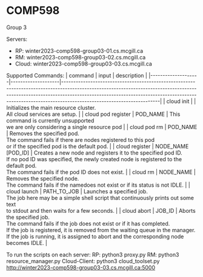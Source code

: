 # COMP598
Group 3

Servers:
- RP: winter2023-comp598-group03-01.cs.mcgill.ca
- RM: winter2023-comp598-group03-02.cs.mcgill.ca
- Cloud: winter2023-comp598-group03-03.cs.mcgill.ca

Supported Commands:
| command            | input              | description                                                                                                                                                                                                                                                                      |
|--------------------|--------------------|----------------------------------------------------------------------------------------------------------------------------------------------------------------------------------------------------------------------------------------------------------------------------------|
| cloud init         |                    | Initializes the main resource cluster. <br>All cloud services are setup.                                                                                                                                                                                                         |
| cloud pod register | POD_NAME           | This command is currently unsupported <br>we are only considering a single resource pod                                                                                                                                                                                          |
| cloud pod rm       | POD_NAME           | Removes the specified pod. <br>The command fails if there are nodes registered to this pod <br>or if the specified pod is the default pod.                                                                                                                                       |
| cloud register     | NODE_NAME [POD_ID] | Creates a new node and registers it to the specified pod ID. <br>If no pod ID was specified, the newly created node is registered to the default pod. <br>The command fails if the pod ID does not exist.                                                                        |
| cloud rm           | NODE_NAME          | Removes the specified node. <br>The command fails if the namedoes not exist or if its status is not IDLE.                                                                                                                                                                        |
| cloud launch       | PATH_TO_JOB        | Launches a specified job. <br>The job here may be a simple shell script that continuously prints out some text <br>to stdout and then waits for a few seconds.                                                                                                                   |
| cloud abort        | JOB_ID             | Aborts the specified job. <br>The command fails if the job does not exist or if it has completed. <br>If the job is registered, it is removed from the waiting queue in the manager. <br>If the job is running, it is assigned to abort and the corresponding node becomes IDLE. |

To run the scripts on each server:
RP: python3 proxy.py
RM: python3 resource_manager.py
Cloud-Client: python3 cloud_toolset.py http://winter2023-comp598-group03-03.cs.mcgill.ca:5000